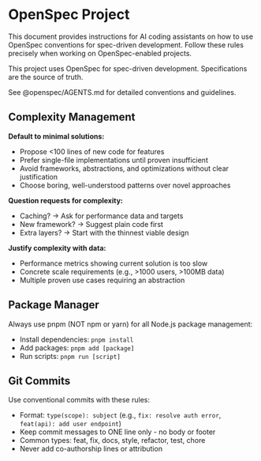 <!-- OPENSPEC:START -->
# OpenSpec Project

This document provides instructions for AI coding assistants on how to use OpenSpec conventions for spec-driven development. Follow these rules precisely when working on OpenSpec-enabled projects.

This project uses OpenSpec for spec-driven development. Specifications are the source of truth.

See @openspec/AGENTS.md for detailed conventions and guidelines.
<!-- OPENSPEC:END -->

## Complexity Management

**Default to minimal solutions:**
- Propose <100 lines of new code for features
- Prefer single-file implementations until proven insufficient
- Avoid frameworks, abstractions, and optimizations without clear justification
- Choose boring, well-understood patterns over novel approaches

**Question requests for complexity:**
- Caching? → Ask for performance data and targets
- New framework? → Suggest plain code first
- Extra layers? → Start with the thinnest viable design

**Justify complexity with data:**
- Performance metrics showing current solution is too slow
- Concrete scale requirements (e.g., >1000 users, >100MB data)
- Multiple proven use cases requiring an abstraction

## Package Manager
Always use pnpm (NOT npm or yarn) for all Node.js package management:
- Install dependencies: `pnpm install`
- Add packages: `pnpm add [package]`
- Run scripts: `pnpm run [script]`

## Git Commits
Use conventional commits with these rules:
- Format: `type(scope): subject` (e.g., `fix: resolve auth error`, `feat(api): add user endpoint`)
- Keep commit messages to ONE line only - no body or footer
- Common types: feat, fix, docs, style, refactor, test, chore
- Never add co-authorship lines or attribution